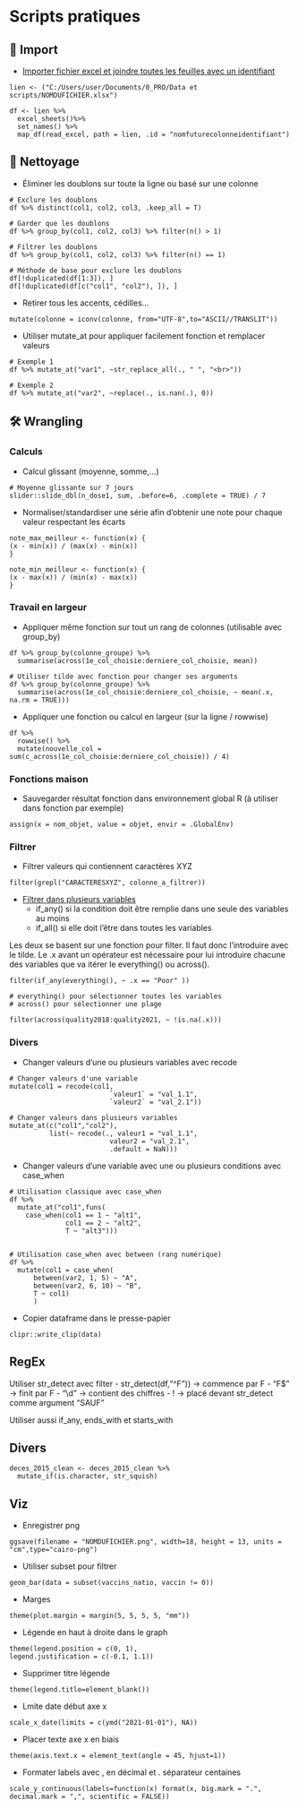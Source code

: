 # Scripts pratiques

## 📂 Import

-   [Importer fichier excel et joindre toutes les feuilles avec un
    identifiant](https://dominicroye.github.io/en/2019/import-excel-sheets-with-r/)

<!-- -->

    lien <- ("C:/Users/user/Documents/0_PRO/Data et scripts/NOMDUFICHIER.xlsx")

    df <- lien %>%
      excel_sheets()%>%
      set_names() %>%
      map_df(read_excel, path = lien, .id = "nomfuturecolonneidentifiant")

## 🧹 Nettoyage

-   Éliminer les doublons sur toute la ligne ou basé sur une colonne

<!-- -->

    # Exclure les doublons
    df %>% distinct(col1, col2, col3, .keep_all = T)

    # Garder que les doublons
    df %>% group_by(col1, col2, col3) %>% filter(n() > 1)

    # Filtrer les doublons
    df %>% group_by(col1, col2, col3) %>% filter(n() == 1)

    # Méthode de base pour exclure les doublons
    df[!duplicated(df[1:3]), ]
    df[!duplicated(df[c("col1", "col2"), ]), ]

-   Retirer tous les accents, cédilles…

<!-- -->

    mutate(colonne = iconv(colonne, from="UTF-8",to="ASCII//TRANSLIT"))

-   Utiliser mutate\_at pour appliquer facilement fonction et remplacer
    valeurs

<!-- -->

    # Exemple 1
    df %>% mutate_at("var1", ~str_replace_all(., " ", "<br>"))

    # Exemple 2
    df %>% mutate_at("var2", ~replace(., is.nan(.), 0))

## 🛠 Wrangling

### Calculs

-   Calcul glissant (moyenne, somme,…)

<!-- -->

    # Moyenne glissante sur 7 jours
    slider::slide_dbl(n_dose1, sum, .before=6, .complete = TRUE) / 7

-   Normaliser/standardiser une série afin d’obtenir une note pour
    chaque valeur respectant les écarts

<!-- -->

    note_max_meilleur <- function(x) {
    (x - min(x)) / (max(x) - min(x))
    }

    note_min_meilleur <- function(x) {
    (x - max(x)) / (min(x) - max(x))
    }

### Travail en largeur

-   Appliquer même fonction sur tout un rang de colonnes (utilisable
    avec group\_by)

<!-- -->

    df %>% group_by(colonne_groupe) %>%
      summarise(across(1e_col_choisie:derniere_col_choisie, mean))

    # Utiliser tilde avec fonction pour changer ses arguments
    df %>% group_by(colonne_groupe) %>%
      summarise(across(1e_col_choisie:derniere_col_choisie, ~ mean(.x, na.rm = TRUE)))

-   Appliquer une fonction ou calcul en largeur (sur la ligne / rowwise)

<!-- -->

    df %>%
      rowwise() %>%
      mutate(nouvelle_col = sum(c_across(1e_col_choisie:derniere_col_choisie)) / 4)

### Fonctions maison

-   Sauvegarder résultat fonction dans environnement global R (à
    utiliser dans fonction par exemple)

<!-- -->

    assign(x = nom_objet, value = objet, envir = .GlobalEnv)

### Filtrer

-   Filtrer valeurs qui contiennent caractères XYZ

<!-- -->

    filter(grepl("CARACTERESXYZ", colonne_a_filtrer))

-   [Filtrer dans plusieurs
    variables](https://dplyr.tidyverse.org/reference/filter_all.html#arguments)
    -   if\_any() si la condition doit être remplie dans une seule des
        variables au moins
    -   if\_all() si elle doit l’être dans toutes les variables

Les deux se basent sur une fonction pour filter. Il faut donc
l’introduire avec le tilde. Le .x avant un opérateur est nécessaire pour
lui introduire chacune des variables que va itérer le everything() ou
across().

    filter(if_any(everything(), ~ .x == "Poor" ))

    # everything() pour sélectionner toutes les variables
    # across() pour sélectionner une plage

    filter(across(quality2018:quality2021, ~ !is.na(.x)))

### Divers

-   Changer valeurs d’une ou plusieurs variables avec recode

<!-- -->

    # Changer valeurs d'une variable
    mutate(col1 = recode(col1, 
                             `valeur1` = "val_1.1",
                             `valeur2` = "val_2.1"))

    # Changer valeurs dans plusieurs variables 
    mutate_at(c("col1","col2"), 
              list(~ recode(., valeur1 = "val_1.1",
                             valeur2 = "val_2.1",
                             .default = NaN))) 

-   Changer valeurs d’une variable avec une ou plusieurs conditions avec
    case\_when

<!-- -->

    # Utilisation classique avec case_when
    df %>% 
      mutate_at("col1",funs(
        case_when(col1 == 1 ~ "alt1",
                  col1 == 2 ~ "alt2",
                  T ~ "alt3")))


    # Utilisation case_when avec between (rang numérique)
    df %>% 
      mutate(col1 = case_when(
          between(var2, 1, 5) ~ "A",
          between(var2, 6, 10) ~ "B",
          T ~ col1)
          )

-   Copier dataframe dans le presse-papier

<!-- -->

    clipr::write_clip(data)  

## RegEx

Utiliser str\_detect avec filter - str\_detect(df,“^F”)) -&gt; commence
par F - “F$” -&gt; finit par F - “\\d” -&gt; contient des chiffres - !
-&gt; placé devant str\_detect comme argument “SAUF”

Utiliser aussi if\_any, ends\_with et starts\_with

## Divers

    deces_2015_clean <- deces_2015_clean %>%
      mutate_if(is.character, str_squish)

## Viz

-   Enregistrer png

<!-- -->

    ggsave(filename = "NOMDUFICHIER.png", width=18, height = 13, units = "cm",type="cairo-png")

-   Utiliser subset pour filtrer

<!-- -->

    geom_bar(data = subset(vaccins_natio, vaccin != 0))

-   Marges

<!-- -->

    theme(plot.margin = margin(5, 5, 5, 5, "mm"))

-   Légende en haut à droite dans le graph

<!-- -->

    theme(legend.position = c(0, 1), 
    legend.justification = c(-0.1, 1.1))

-   Supprimer titre légende

<!-- -->

    theme(legend.title=element_blank())

-   Lmite date début axe x

<!-- -->

    scale_x_date(limits = c(ymd("2021-01-01"), NA))

-   Placer texte axe x en biais

<!-- -->

    theme(axis.text.x = element_text(angle = 45, hjust=1))

-   Formater labels avec , en décimal et . séparateur centaines

<!-- -->

    scale_y_continuous(labels=function(x) format(x, big.mark = ".", decimal.mark = ",", scientific = FALSE))
